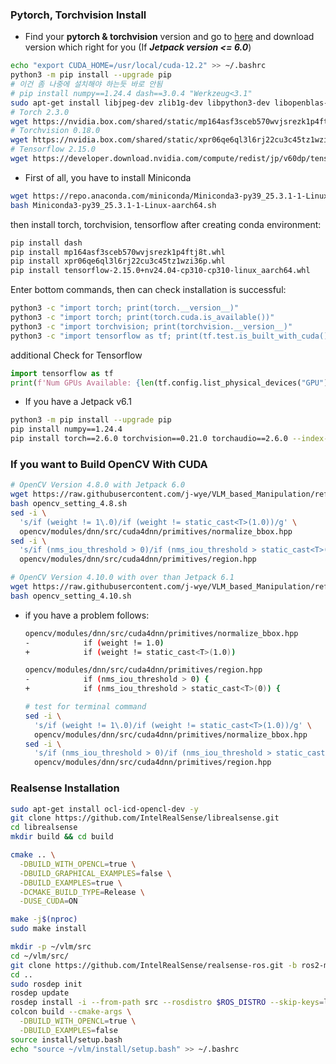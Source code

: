 ### Pytorch, Torchvision Install
- Find your **pytorch & torchvision** version and go to [here](https://forums.developer.nvidia.com/t/pytorch-for-jetson/72048) and download version which right for you (If ***Jetpack version <= 6.0***)
```bash
echo "export CUDA_HOME=/usr/local/cuda-12.2" >> ~/.bashrc
python3 -m pip install --upgrade pip
# 이건 좀 나중에 설치해야 하는듯 바로 안됨
# pip install numpy==1.24.4 dash==3.0.4 "Werkzeug<3.1"
sudo apt-get install libjpeg-dev zlib1g-dev libpython3-dev libopenblas-dev libavcodec-dev libavformat-dev libswscale-dev
# Torch 2.3.0
wget https://nvidia.box.com/shared/static/mp164asf3sceb570wvjsrezk1p4ftj8t.whl
# Torchvision 0.18.0
wget https://nvidia.box.com/shared/static/xpr06qe6ql3l6rj22cu3c45tz1wzi36p.whl
# Tensorflow 2.15.0
wget https://developer.download.nvidia.com/compute/redist/jp/v60dp/tensorflow/tensorflow-2.15.0+nv24.04-cp310-cp310-linux_aarch64.whl
```

- First of all, you have to install Miniconda
```bash
wget https://repo.anaconda.com/miniconda/Miniconda3-py39_25.3.1-1-Linux-aarch64.sh
bash Miniconda3-py39_25.3.1-1-Linux-aarch64.sh
```

then install torch, torchvision, tensorflow after creating conda environment:
```bash
pip install dash
pip install mp164asf3sceb570wvjsrezk1p4ftj8t.whl
pip install xpr06qe6ql3l6rj22cu3c45tz1wzi36p.whl
pip install tensorflow-2.15.0+nv24.04-cp310-cp310-linux_aarch64.whl
```

Enter bottom commands, then can check installation is successful:
```bash
python3 -c "import torch; print(torch.__version__)"
python3 -c "import torch; print(torch.cuda.is_available())"
python3 -c "import torchvision; print(torchvision.__version__)"
python3 -c "import tensorflow as tf; print(tf.test.is_built_with_cuda())"
```

additional Check for Tensorflow
```python
import tensorflow as tf
print(f'Num GPUs Available: {len(tf.config.list_physical_devices("GPU"))}')
```

- If you have a Jetpack v6.1
```bash
python3 -m pip install --upgrade pip
pip install numpy==1.24.4
pip install torch==2.6.0 torchvision==0.21.0 torchaudio==2.6.0 --index-url https://download.pytorch.org/whl/cu126
```

### If you want to Build OpenCV With CUDA
```bash
# OpenCV Version 4.8.0 with Jetpack 6.0
wget https://raw.githubusercontent.com/j-wye/VLM_based_Manipulation/refs/heads/main/opencv_setting_4.8.sh
bash opencv_setting_4.8.sh
sed -i \
  's/if (weight != 1\.0)/if (weight != static_cast<T>(1.0))/g' \
  opencv/modules/dnn/src/cuda4dnn/primitives/normalize_bbox.hpp
sed -i \
  's/if (nms_iou_threshold > 0)/if (nms_iou_threshold > static_cast<T>(0))/g' \
  opencv/modules/dnn/src/cuda4dnn/primitives/region.hpp

# OpenCV Version 4.10.0 with over than Jetpack 6.1
wget https://raw.githubusercontent.com/j-wye/VLM_based_Manipulation/refs/heads/main/opencv_setting_4.10.sh
bash opencv_setting_4.10.sh
```

- if you have a problem follows:
    ```bash
    opencv/modules/dnn/src/cuda4dnn/primitives/normalize_bbox.hpp
    -            if (weight != 1.0)
    +            if (weight != static_cast<T>(1.0))
    ```
    ```bash
    opencv/modules/dnn/src/cuda4dnn/primitives/region.hpp
    -            if (nms_iou_threshold > 0) {
    +            if (nms_iou_threshold > static_cast<T>(0)) {
    ```
    ```bash
    # test for terminal command
    sed -i \
      's/if (weight != 1\.0)/if (weight != static_cast<T>(1.0))/g' \
      opencv/modules/dnn/src/cuda4dnn/primitives/normalize_bbox.hpp
    sed -i \
      's/if (nms_iou_threshold > 0)/if (nms_iou_threshold > static_cast<T>(0))/g' \
      opencv/modules/dnn/src/cuda4dnn/primitives/region.hpp
    ```

### Realsense Installation
```bash
sudo apt-get install ocl-icd-opencl-dev -y
git clone https://github.com/IntelRealSense/librealsense.git
cd librealsense
mkdir build && cd build

cmake .. \
  -DBUILD_WITH_OPENCL=true \
  -DBUILD_GRAPHICAL_EXAMPLES=false \
  -DBUILD_EXAMPLES=true \
  -DCMAKE_BUILD_TYPE=Release \
  -DUSE_CUDA=ON

make -j$(nproc)
sudo make install

mkdir -p ~/vlm/src
cd ~/vlm/src/
git clone https://github.com/IntelRealSense/realsense-ros.git -b ros2-master
cd ..
sudo rosdep init
rosdep update
rosdep install -i --from-path src --rosdistro $ROS_DISTRO --skip-keys=librealsense2 -y
colcon build --cmake-args \
  -DBUILD_WITH_OPENCL=true \
  -DBUILD_EXAMPLES=false
source install/setup.bash
echo "source ~/vlm/install/setup.bash" >> ~/.bashrc
```